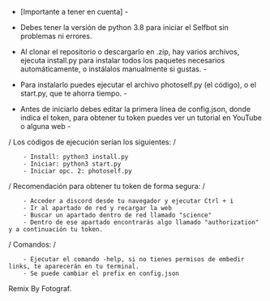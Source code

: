 - [Importante a tener en cuenta] -

- Debes tener la versión de python 3.8 para iniciar el Selfbot sin problemas ni errores.

- Al clonar el repositorio o descargarlo en .zip, hay varios archivos, ejecuta install.py para instalar todos los paquetes necesarios automáticamente, o instálalos manualmente si gustas. -

- Para instalarlo puedes ejecutar el archivo photoself.py (el código), o el start.py, que te ahorra tiempo. -

- Antes de iniciarlo debes editar la primera línea de config.json, donde indica el token, para obtener tu token puedes ver un tutorial en YouTube o alguna web -

/ Los códigos de ejecución serían los siguientes: /

        - Install: python3 install.py
        - Iniciar: python3 start.py
        - Iniciar opc. 2: photoself.py


/ Recomendación para obtener tu token de forma segura: /


        - Acceder a discord desde tu navegador y ejecutar Ctrl + i
        - Ir al apartado de red y recargar la web
        - Buscar un apartado dentro de red llamado "science"
        - Dentro de ese apartado encontrarás algo llamado "authorization" y a continuación tu token.

/ Comandos: /

        - Ejecutar el comando -help, si no tienes permisos de embedir links, te aparecerán en tu terminal.
        - Se puede cambiar el prefix en config.json


Remix By Fotograf.